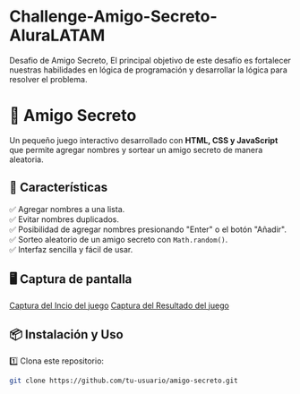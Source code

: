 # Challenge-Amigo-Secreto-AluraLATAM
Desafio de Amigo Secreto, El principal objetivo de este desafío es fortalecer nuestras habilidades en lógica de programación y desarrollar la lógica para resolver el problema.
# 🎁 Amigo Secreto

Un pequeño juego interactivo desarrollado con **HTML, CSS y JavaScript** que permite agregar nombres y sortear un amigo secreto de manera aleatoria.

## 🚀 Características

✅ Agregar nombres a una lista.  
✅ Evitar nombres duplicados.  
✅ Posibilidad de agregar nombres presionando "Enter" o el botón "Añadir".  
✅ Sorteo aleatorio de un amigo secreto con `Math.random()`.  
✅ Interfaz sencilla y fácil de usar.  

## 🖥️ Captura de pantalla
[Captura del Incio del juego](./assets/Captura.jpg)
[Captura del Resultado del juego](./assets/Captura2.jpg)



## 📦 Instalación y Uso

1️⃣ Clona este repositorio:
   ```bash
   git clone https://github.com/tu-usuario/amigo-secreto.git

